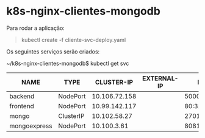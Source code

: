 # k8s-nginx-clientes-mongodb

Para rodar a aplicação:

> kubectl create -f cliente-svc-deploy.yaml

Os seguintes serviços serão criados:

~/k8s-nginx-clientes-mongodb$ kubectl get svc

|NAME          |TYPE       |CLUSTER-IP     |EXTERNAL-IP  |PORT(S)         |AGE|
| --- | --- | --- | ---| --- | ---|
|backend        |NodePort    |10.106.72.158   |<none>        |5000:32500/TCP   |2m40s
|frontend       |NodePort    |10.99.142.117   |<none>        |80:32000/TCP     |2m40s
|mongo          |ClusterIP   |10.102.58.27    |<none>        |27017/TCP        |2m40s
|mongoexpress   |NodePort    |10.100.3.61     |<none>        |8081:32081/TCP   |2m40s
 

